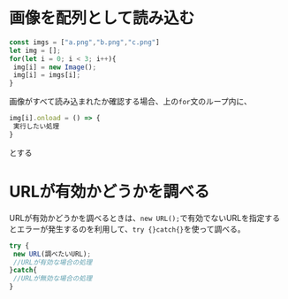 # 画像を配列として読み込む
```js
const imgs = ["a.png","b.png","c.png"]
let img = [];
for(let i = 0; i < 3; i++){
 img[i] = new Image();
 img[i] = imgs[i];
}
```
画像がすべて読み込まれたか確認する場合、上の`for`文のループ内に、
```js
img[i].onload = () => {
 実行したい処理
}
```
とする
# URLが有効かどうかを調べる
URLが有効かどうかを調べるときは、`new URL();`で有効でないURLを指定するとエラーが発生するのを利用して、`try {}catch{}`を使って調べる。
```js
try {
 new URL(調べたいURL);
 //URLが有効な場合の処理
}catch{
 //URLが無効な場合の処理
}
```
